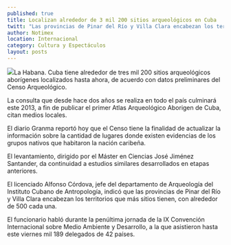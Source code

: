 ```yaml
---
published: true
title: Localizan alrededor de 3 mil 200 sitios arqueológicos en Cuba
twitt: "Las provincias de Pinar del Río y Villa Clara encabezan los territorios que más sitios tienen, con alrededor de 500 cada una, señaló el jefe del departamento de Arqueología del Instituto Cubano de Antropología."
author: Notimex
location: Internacional
category: Cultura y Espectáculos
layout: posts
---
```


![](http://i.imgur.com/5LGh8lzm.jpg)La Habana. Cuba tiene alrededor de tres mil 200 sitios arqueológicos aborígenes localizados hasta ahora, de acuerdo con datos preliminares del Censo Arqueológico.

La consulta que desde hace dos años se realiza en todo el país culminará este 2013, a fin de publicar el primer Atlas Arqueológico Aborigen de Cuba, citan medios locales.

El diario Granma reportó hoy que el Censo tiene la finalidad de actualizar la información sobre la cantidad de lugares donde existen evidencias de los grupos nativos que habitaron la nación caribeña.

El levantamiento, dirigido por el Máster en Ciencias José Jiménez Santander, da continuidad a estudios similares desarrollados en etapas anteriores.

El licenciado Alfonso Córdova, jefe del departamento de Arqueología del Instituto Cubano de Antropología, indicó que las provincias de Pinar del Río y Villa Clara encabezan los territorios que más sitios tienen, con alrededor de 500 cada una.

El funcionario habló durante la penúltima jornada de la IX Convención Internacional sobre Medio Ambiente y Desarrollo, a la que asistieron hasta este viernes mil 189 delegados de 42 países.
